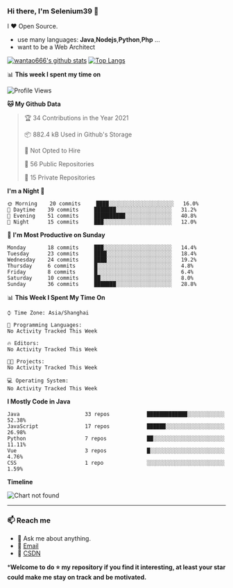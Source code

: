 ### Hi there, I'm Selenium39 👋

<!--
**wantao666/wantao666** is a ✨ _special_ ✨ repository because its `README.md` (this file) appears on your GitHub profile.

Here are some ideas to get you started:

- 🔭 I’m currently working on ...
- 🌱 I’m currently learning ...
- 👯 I’m looking to collaborate on ...
- 🤔 I’m looking for help with ...
- 💬 Ask me about ...
- 📫 How to reach me: ...
- 😄 Pronouns: ...
- ⚡ Fun fact: ...
-->

I ❤ Open Source.

* use many languages: **Java**,**Nodejs**,**Python**,**Php** ...
* want to be a Web Architect


[![wantao666's github stats](https://github-readme-stats.vercel.app/api?username=wantao666&count_private=true&show_icons=true&line_height=40)](https://github.com/anuraghazra/github-readme-stats)
[![Top Langs](https://github-readme-stats.vercel.app/api/top-langs/?username=wantao666&count_private=true&line_height=40)](https://github.com/anuraghazra/github-readme-stats)

📊 **This week I spent my time on**
<!--START_SECTION:waka-->
![Profile Views](http://img.shields.io/badge/Profile%20Views-31-blue)

**🐱 My Github Data** 

> 🏆 34 Contributions in the Year 2021
 > 
> 📦 882.4 kB Used in Github's Storage 
 > 
> 🚫 Not Opted to Hire
 > 
> 📜 56 Public Repositories 
 > 
> 🔑 15 Private Repositories  
 > 
**I'm a Night 🦉** 

```text
🌞 Morning    20 commits     ████░░░░░░░░░░░░░░░░░░░░░   16.0% 
🌆 Daytime    39 commits     ███████░░░░░░░░░░░░░░░░░░   31.2% 
🌃 Evening    51 commits     ██████████░░░░░░░░░░░░░░░   40.8% 
🌙 Night      15 commits     ███░░░░░░░░░░░░░░░░░░░░░░   12.0%

```
📅 **I'm Most Productive on Sunday** 

```text
Monday       18 commits     ███░░░░░░░░░░░░░░░░░░░░░░   14.4% 
Tuesday      23 commits     ████░░░░░░░░░░░░░░░░░░░░░   18.4% 
Wednesday    24 commits     ████░░░░░░░░░░░░░░░░░░░░░   19.2% 
Thursday     6 commits      █░░░░░░░░░░░░░░░░░░░░░░░░   4.8% 
Friday       8 commits      █░░░░░░░░░░░░░░░░░░░░░░░░   6.4% 
Saturday     10 commits     ██░░░░░░░░░░░░░░░░░░░░░░░   8.0% 
Sunday       36 commits     ███████░░░░░░░░░░░░░░░░░░   28.8%

```


📊 **This Week I Spent My Time On** 

```text
⌚︎ Time Zone: Asia/Shanghai

💬 Programming Languages: 
No Activity Tracked This Week

🔥 Editors: 
No Activity Tracked This Week

🐱‍💻 Projects: 
No Activity Tracked This Week

💻 Operating System: 
No Activity Tracked This Week

```

**I Mostly Code in Java** 

```text
Java                     33 repos            █████████████░░░░░░░░░░░░   52.38% 
JavaScript               17 repos            ██████░░░░░░░░░░░░░░░░░░░   26.98% 
Python                   7 repos             ██░░░░░░░░░░░░░░░░░░░░░░░   11.11% 
Vue                      3 repos             █░░░░░░░░░░░░░░░░░░░░░░░░   4.76% 
CSS                      1 repo              ░░░░░░░░░░░░░░░░░░░░░░░░░   1.59%

```


**Timeline**

![Chart not found](https://raw.githubusercontent.com/wantao666/wantao666/main/charts/bar_graph.png) 


<!--END_SECTION:waka-->

***

### 📫 Reach me 

- 💬 Ask me about anything.
- 📧 <a href="mailto:896585122@qq.com">Email</a>
- 📖 <a href = "https://blog.csdn.net/qq_45453266">CSDN</a>

***Welcome to do ⭐ my repository if you find it interesting, at least your star could make me stay on track and be motivated.**
